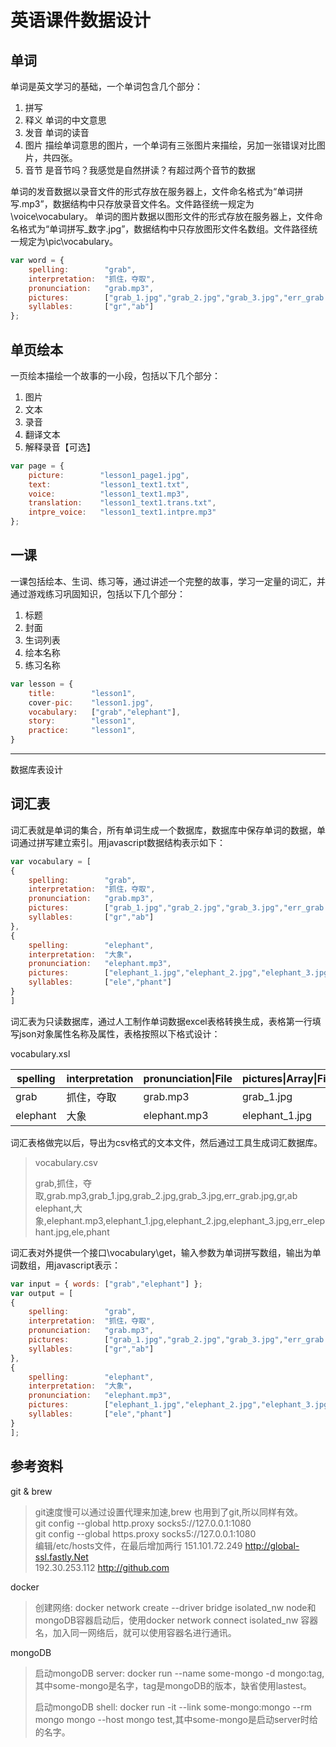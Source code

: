 # 英语课件数据设计

## 单词
单词是英文学习的基础，一个单词包含几个部分：
1. 拼写
2. 释义        单词的中文意思
3. 发音        单词的读音
4. 图片        描绘单词意思的图片，一个单词有三张图片来描绘，另加一张错误对比图片，共四张。
5. 音节        是音节吗？我感觉是自然拼读？有超过两个音节的数据

单词的发音数据以录音文件的形式存放在服务器上，文件命名格式为“单词拼写.mp3”，数据结构中只存放录音文件名。文件路径统一规定为\voice\vocabulary。
单词的图片数据以图形文件的形式存放在服务器上，文件命名格式为“单词拼写_数字.jpg”，数据结构中只存放图形文件名数组。文件路径统一规定为\pic\vocabulary。
``` javascript
var word = {
    spelling:        "grab",
    interpretation:  "抓住，夺取",
    pronunciation:   "grab.mp3",
    pictures:        ["grab_1.jpg","grab_2.jpg","grab_3.jpg","err_grab.jpg"],
    syllables:       ["gr","ab"]
};
```
## 单页绘本
一页绘本描绘一个故事的一小段，包括以下几个部分：
1. 图片
2. 文本
3. 录音
4. 翻译文本
5. 解释录音【可选】

``` javascript
var page = {
    picture:        "lesson1_page1.jpg",
    text:           "lesson1_text1.txt",
    voice:          "lesson1_text1.mp3",
    translation:    "lesson1_text1.trans.txt",
    intpre_voice:   "lesson1_text1.intpre.mp3"
};
```

## 一课
一课包括绘本、生词、练习等，通过讲述一个完整的故事，学习一定量的词汇，并通过游戏练习巩固知识，包括以下几个部分：
1. 标题
2. 封面
3. 生词列表
4. 绘本名称
5. 练习名称

``` javascript
var lesson = {
    title:        "lesson1",
    cover-pic:    "lesson1.jpg",
    vocabulary:   ["grab","elephant"],
    story:        "lesson1",
    practice:     "lesson1",
}
```
---
数据库表设计
## 词汇表 
词汇表就是单词的集合，所有单词生成一个数据库，数据库中保存单词的数据，单词通过拼写建立索引。用javascript数据结构表示如下：
``` javascript
var vocabulary = [
{
    spelling:        "grab",
    interpretation:  "抓住，夺取",
    pronunciation:   "grab.mp3",
    pictures:        ["grab_1.jpg","grab_2.jpg","grab_3.jpg","err_grab.jpg"],
    syllables:       ["gr","ab"]
},
{
    spelling:        "elephant",
    interpretation:  "大象"，
    pronunciation:   "elephant.mp3",
    pictures:        ["elephant_1.jpg","elephant_2.jpg","elephant_3.jpg","err_elephant.jpg"],
    syllables:       ["ele","phant"]
}
]
```
词汇表为只读数据库，通过人工制作单词数据excel表格转换生成，表格第一行填写json对象属性名称及属性，表格按照以下格式设计：
 
 vocabulary.xsl

 |spelling|interpretation|pronunciation\|File|pictures\|Array\|File|pictures\|Array\|File|pictures\|Array\|File|pictures\|Array\|File|syllables\|Array|syllables\|Array|
 |------------ | ------------ | ------------ | ------------  | ------------    | ------------   |---------| ------------   | ------------|
 |grab       | 抓住，夺取 | grab.mp3 | grab_1.jpg | grab_2.jpg | grab_3.jpg|err_grab.jpg |   gr   | ab  |             
 |elephant | 大象 | elephant.mp3 | elephant_1.jpg | elephant_2.jpg | elephant_3.jpg| err_elephant.jpg| ele | phant |
 
 词汇表格做完以后，导出为csv格式的文本文件，然后通过工具生成词汇数据库。
> vocabulary.csv 
>
> grab,抓住，夺取,grab.mp3,grab_1.jpg,grab_2.jpg,grab_3.jpg,err_grab.jpg,gr,ab  
> elephant,大象,elephant.mp3,elephant_1.jpg,elephant_2.jpg,elephant_3.jpg,err_elephant.jpg,ele,phant

词汇表对外提供一个接口\vocabulary\get，输入参数为单词拼写数组，输出为单词数组，用javascript表示：
``` javascript
var input = { words: ["grab","elephant"] };
var output = [
{
    spelling:        "grab",
    interpretation:  "抓住，夺取",
    pronunciation:   "grab.mp3",
    pictures:        ["grab_1.jpg","grab_2.jpg","grab_3.jpg","err_grab.jpg"],
    syllables:       ["gr","ab"]
},
{
    spelling:        "elephant",
    interpretation:  "大象"，
    pronunciation:   "elephant.mp3",
    pictures:        ["elephant_1.jpg","elephant_2.jpg","elephant_3.jpg","err_elephant.jpg"],
    syllables:       ["ele","phant"]
}
];
```

## 参考资料
git & brew
>git速度慢可以通过设置代理来加速,brew 也用到了git,所以同样有效。  
> git config --global http.proxy socks5://127.0.0.1:1080  
>git config --global https.proxy socks5://127.0.0.1:1080  
>编辑/etc/hosts文件，在最后增加两行
>151.101.72.249 http://global-ssl.fastly.Net  
>192.30.253.112 http://github.com  
>

docker
> 创建网络: docker network create --driver bridge isolated_nw
> node和mongoDB容器启动后，使用docker network connect isolated_nw 容器名，加入同一网络后，就可以使用容器名进行通讯。

mongoDB
> 启动mongoDB server: docker run --name some-mongo -d mongo:tag,其中some-mongo是名字，tag是mongoDB的版本，缺省使用lastest。
>
> 启动mongoDB shell: docker run -it --link some-mongo:mongo --rm mongo mongo --host mongo test,其中some-mongo是启动server时给的名字。



